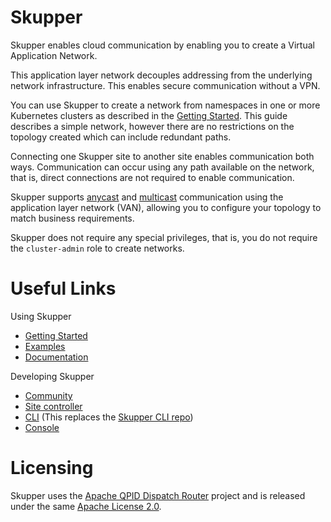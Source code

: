 # Skupper

Skupper enables cloud communication by enabling you to create a Virtual Application Network.

This application layer network decouples addressing from the underlying network infrastructure.
This enables secure communication without a VPN.

You can use Skupper to create a network from namespaces in one or more Kubernetes clusters as described in the [Getting Started](https://skupper.io/start/index.html).
This guide describes a simple network, however there are no restrictions on the topology created which can include redundant paths.

Connecting one Skupper site to another site enables communication both ways.
Communication can occur using any path available on the network, that is, direct connections are not required to enable communication.

Skupper supports [anycast](https://en.wikipedia.org/wiki/Anycast) and [multicast](https://en.wikipedia.org/wiki/Multicast) communication using the application layer network (VAN), allowing you to configure your topology to match business requirements.

Skupper does not require any special privileges, that is, you do not require the `cluster-admin` role to create networks.

# Useful Links
Using Skupper

* [Getting Started](https://skupper.io/start/index.html)
* [Examples](https://skupper.io/examples/index.html)
* [Documentation](https://skupper.io/docs/index.html)


Developing Skupper

* [Community](https://skupper.io/community/index.html)
* [Site controller](cmd/site-controller/README.md)
* [CLI](cmd/skupper/README.md) (This replaces the [Skupper CLI repo](https://github.com/skupperproject/skupper-cli))
* [Console](/skupperproject/gilligan)

# Licensing
Skupper uses the [Apache QPID Dispatch Router](https://github.com/apache/qpid-dispatch) project and is released under the same [Apache License 2.0](https://github.com/skupperproject/skupper/blob/master/LICENSE).

